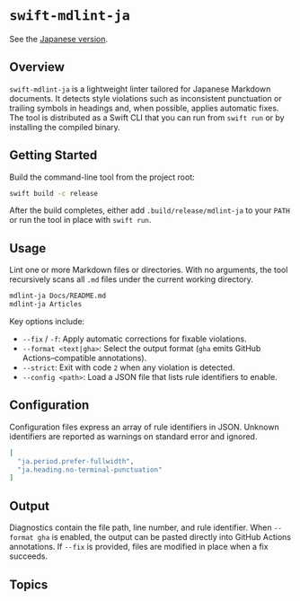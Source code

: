 # ``swift-mdlint-ja``

See the [Japanese version](<doc:Documentation-ja>).

## Overview

`swift-mdlint-ja` is a lightweight linter tailored for Japanese Markdown documents. It detects style violations such as inconsistent punctuation or trailing symbols in headings and, when possible, applies automatic fixes. The tool is distributed as a Swift CLI that you can run from `swift run` or by installing the compiled binary.

## Getting Started

Build the command-line tool from the project root:

```bash
swift build -c release
```

After the build completes, either add `.build/release/mdlint-ja` to your `PATH` or run the tool in place with `swift run`.

## Usage

Lint one or more Markdown files or directories. With no arguments, the tool recursively scans all `.md` files under the current working directory.

```bash
mdlint-ja Docs/README.md
mdlint-ja Articles
```

Key options include:

- `--fix` / `-f`: Apply automatic corrections for fixable violations.
- `--format <text|gha>`: Select the output format (`gha` emits GitHub Actions–compatible annotations).
- `--strict`: Exit with code `2` when any violation is detected.
- `--config <path>`: Load a JSON file that lists rule identifiers to enable.

## Configuration

Configuration files express an array of rule identifiers in JSON. Unknown identifiers are reported as warnings on standard error and ignored.

```json
[
  "ja.period.prefer-fullwidth",
  "ja.heading.no-terminal-punctuation"
]
```

## Output

Diagnostics contain the file path, line number, and rule identifier. When `--format gha` is enabled, the output can be pasted directly into GitHub Actions annotations. If `--fix` is provided, files are modified in place when a fix succeeds.

## Topics
